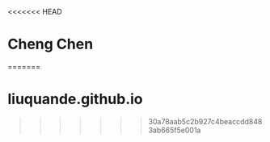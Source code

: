 <<<<<<< HEAD
# Cheng Chen
=======
# liuquande.github.io
>>>>>>> 30a78aab5c2b927c4beaccdd8483ab665f5e001a
